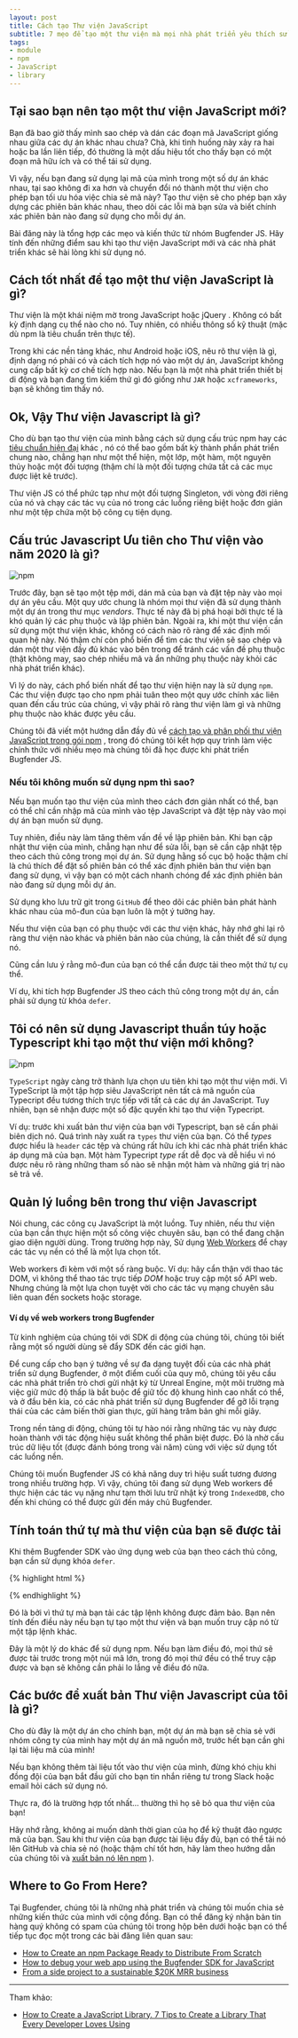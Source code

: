 ```yaml
---
layout: post
title: Cách tạo Thư viện JavaScript
subtitle: 7 mẹo để tạo một thư viện mà mọi nhà phát triển yêu thích sử dụng
tags:
- module
- npm
- JavaScript
- library
---
```


## Tại sao bạn nên tạo một thư viện JavaScript mới?

Bạn đã bao giờ thấy mình sao chép và dán các đoạn mã JavaScript giống nhau giữa các dự án khác nhau chưa? Chà, khi tình huống này xảy ra hai hoặc ba lần liên tiếp, đó thường là một dấu hiệu tốt cho thấy bạn có một đoạn mã hữu ích và có thể tái sử dụng.

Vì vậy, nếu bạn đang sử dụng lại mã của mình trong một số dự án khác nhau, tại sao không đi xa hơn và chuyển đổi nó thành một thư viện cho phép bạn tối ưu hóa việc chia sẻ mã này? Tạo thư viện sẽ cho phép bạn xây dựng các phiên bản khác nhau, theo dõi các lỗi mà bạn sửa và biết chính xác phiên bản nào đang sử dụng cho mỗi dự án.

Bài đăng này là tổng hợp các mẹo và kiến ​​thức từ nhóm Bugfender JS. Hãy tính đến những điểm sau khi tạo thư viện JavaScript mới và các nhà phát triển khác sẽ hài lòng khi sử dụng nó.


## Cách tốt nhất để tạo một thư viện JavaScript là gì?

Thư viện là một khái niệm mờ trong JavaScript hoặc jQuery . Không có bất kỳ định dạng cụ thể nào cho nó. Tuy nhiên, có nhiều thông số kỹ thuật (mặc dù npm là tiêu chuẩn trên thực tế).

Trong khi các nền tảng khác, như Android hoặc iOS, nêu rõ thư viện là gì, định dạng nó phải có và cách tích hợp nó vào một dự án, JavaScript không cung cấp bất kỳ cơ chế tích hợp nào. Nếu bạn là một nhà phát triển thiết bị di động và bạn đang tìm kiếm thứ gì đó giống như `JAR` hoặc `xcframeworks`, bạn sẽ không tìm thấy nó.


## Ok, Vậy Thư viện Javascript là gì?

Cho dù bạn tạo thư viện của mình bằng cách sử dụng cấu trúc npm hay các [tiêu chuẩn hiện đại](https://developer.mozilla.org/en-US/docs/Web/JavaScript/Guide/Modules) khác , nó có thể bao gồm bất kỳ thành phần phát triển chung nào, chẳng hạn như một thể hiện, một lớp, một hàm, một nguyên thủy hoặc một đối tượng (thậm chí là một đối tượng chứa tất cả các mục được liệt kê trước).

Thư viện JS có thể phức tạp như một đối tượng Singleton, với vòng đời riêng của nó và chạy các tác vụ của nó trong các luồng riêng biệt hoặc đơn giản như một tệp chứa một bộ công cụ tiện dụng.


## Cấu trúc Javascript Ưu tiên cho Thư viện vào năm 2020 là gì?

![npm](https://boxxv.github.io/img/posts/javascript-library.png "Node Package Manager")

Trước đây, bạn sẽ tạo một tệp mới, dán mã của bạn và đặt tệp này vào mọi dự án yêu cầu. Một quy ước chung là nhóm mọi thư viện đã sử dụng thành một dự án trong thư mục _vendors_. Thực tế này đã bị phá hoại bởi thực tế là khó quản lý các phụ thuộc và lập phiên bản. Ngoài ra, khi một thư viện cần sử dụng một thư viện khác, không có cách nào rõ ràng để xác định mối quan hệ này. Nó thậm chí còn phổ biến để tìm các thư viện sẽ sao chép và dán một thư viện đầy đủ khác vào bên trong để tránh các vấn đề phụ thuộc (thật không may, sao chép nhiều mã và ẩn những phụ thuộc này khỏi các nhà phát triển khác).

Vì lý do này, cách phổ biến nhất để tạo thư viện hiện nay là sử dụng `npm`. Các thư viện được tạo cho npm phải tuân theo một quy ước chính xác liên quan đến cấu trúc của chúng, vì vậy phải rõ ràng thư viện làm gì và những phụ thuộc nào khác được yêu cầu.

Chúng tôi đã viết một hướng dẫn đầy đủ về [cách tạo và phân phối thư viện JavaScript trong gói npm](https://boxxv.github.io/2022/01/01/how-to-create-an-npm-package/) , trong đó chúng tôi kết hợp quy trình làm việc chính thức với nhiều mẹo mà chúng tôi đã học được khi phát triển Bugfender JS.


### Nếu tôi không muốn sử dụng npm thì sao?

Nếu bạn muốn tạo thư viện của mình theo cách đơn giản nhất có thể, bạn có thể chỉ cần nhập mã của mình vào tệp JavaScript và đặt tệp này vào mọi dự án bạn muốn sử dụng.

Tuy nhiên, điều này làm tăng thêm vấn đề về lập phiên bản. Khi bạn cập nhật thư viện của mình, chẳng hạn như để sửa lỗi, bạn sẽ cần cập nhật tệp theo cách thủ công trong mọi dự án. Sử dụng hằng số cục bộ hoặc thậm chí là chú thích để đặt số phiên bản có thể xác định phiên bản thư viện bạn đang sử dụng, vì vậy bạn có một cách nhanh chóng để xác định phiên bản nào đang sử dụng mỗi dự án.

Sử dụng kho lưu trữ git trong `GitHub` để theo dõi các phiên bản phát hành khác nhau của mô-đun của bạn luôn là một ý tưởng hay.

Nếu thư viện của bạn có phụ thuộc với các thư viện khác, hãy nhớ ghi lại rõ ràng thư viện nào khác và phiên bản nào của chúng, là cần thiết để sử dụng nó.

Cũng cần lưu ý rằng mô-đun của bạn có thể cần được tải theo một thứ tự cụ thể.

Ví dụ, khi tích hợp Bugfender JS theo cách thủ công trong một dự án, cần phải sử dụng từ khóa `defer`.


## Tôi có nên sử dụng Javascript thuần túy hoặc Typescript khi tạo một thư viện mới không?

![npm](https://boxxv.github.io/img/posts/javascript-vs-typescript.png "Javascript vs Typescript")

`TypeScript` ngày càng trở thành lựa chọn ưu tiên khi tạo một thư viện mới. Vì TypeScript là một tập hợp siêu JavaScript nên tất cả mã nguồn của Typecript đều tương thích trực tiếp với tất cả các dự án JavaScript. Tuy nhiên, bạn sẽ nhận được một số đặc quyền khi tạo thư viện Typecript.

Ví dụ: trước khi xuất bản thư viện của bạn với Typescript, bạn sẽ cần phải biên dịch nó. Quá trình này xuất ra `types` thư viện của bạn. Có thể _types_ được hiểu là `header` các tệp và chúng rất hữu ích khi các nhà phát triển khác áp dụng mã của bạn. Một hàm Typecript _type_ rất dễ đọc và dễ hiểu vì nó được nêu rõ ràng những tham số nào sẽ nhận một hàm và những giá trị nào sẽ trả về.


## Quản lý luồng bên trong thư viện Javascript

Nói chung, các công cụ JavaScript là một luồng. Tuy nhiên, nếu thư viện của bạn cần thực hiện một số công việc chuyên sâu, bạn có thể đang chặn giao diện người dùng. Trong trường hợp này, Sử dụng [Web Workers](https://developer.mozilla.org/en-US/docs/Web/API/Web_Workers_API/Using_web_workers) để chạy các tác vụ nền có thể là một lựa chọn tốt.

Web workers đi kèm với một số ràng buộc. Ví dụ: hãy cẩn thận với thao tác DOM, vì không thể thao tác trực tiếp _DOM_ hoặc truy cập một số API web. Nhưng chúng là một lựa chọn tuyệt vời cho các tác vụ mạng chuyên sâu liên quan đến sockets hoặc storage.


#### Ví dụ về web workers trong Bugfender

Từ kinh nghiệm của chúng tôi với SDK di động của chúng tôi, chúng tôi biết rằng một số người dùng sẽ đẩy SDK đến các giới hạn.

Để cung cấp cho bạn ý tưởng về sự đa dạng tuyệt đối của các nhà phát triển sử dụng Bugfender, ở một điểm cuối của quy mô, chúng tôi yêu cầu các nhà phát triển trò chơi gửi nhật ký từ Unreal Engine, một môi trường mà việc giữ mức độ thấp là bắt buộc để giữ tốc độ khung hình cao nhất có thể, và ở đầu bên kia, có các nhà phát triển sử dụng Bugfender để gỡ lỗi trạng thái của các cảm biến thời gian thực, gửi hàng trăm bản ghi mỗi giây.

Trong nền tảng di động, chúng tôi tự hào nói rằng những tác vụ này được hoàn thành với tác động hiệu suất không thể phân biệt được. Đó là nhờ cấu trúc dữ liệu tốt (được đánh bóng trong vài năm) cùng với việc sử dụng tốt các luồng nền.

Chúng tôi muốn Bugfender JS có khả năng duy trì hiệu suất tương đương trong nhiều trường hợp. Vì vậy, chúng tôi đang sử dụng Web workers để thực hiện các tác vụ nặng như tạm thời lưu trữ nhật ký trong `IndexedDB`, cho đến khi chúng có thể được gửi đến máy chủ Bugfender.


## Tính toán thứ tự mà thư viện của bạn sẽ được tải

Khi thêm Bugfender SDK vào ứng dụng web của bạn theo cách thủ công, bạn cần sử dụng khóa `defer`.

{% highlight html %}
<script defer src="https://js.bugfender.com/bugfender.js"></script>
{% endhighlight %}

Đó là bởi vì thứ tự mà bạn tải các tập lệnh không được đảm bảo. Bạn nên tính đến điều này nếu bạn tự tạo một thư viện và bạn muốn truy cập nó từ một tập lệnh khác.

Đây là một lý do khác để sử dụng npm. Nếu bạn làm điều đó, mọi thứ sẽ được tải trước trong một núi mã lớn, trong đó mọi thứ đều có thể truy cập được và bạn sẽ không cần phải lo lắng về điều đó nữa.


## Các bước để xuất bản Thư viện Javascript của tôi là gì?

Cho dù đây là một dự án cho chính bạn, một dự án mà bạn sẽ chia sẻ với nhóm công ty của mình hay một dự án mã nguồn mở, trước hết bạn cần ghi lại tài liệu mã của mình!

Nếu bạn không thêm tài liệu tốt vào thư viện của mình, đừng khó chịu khi đồng đội của bạn bắt đầu gửi cho bạn tin nhắn riêng tư trong Slack hoặc email hỏi cách sử dụng nó.

Thực ra, đó là trường hợp tốt nhất… thường thì họ sẽ bỏ qua thư viện của bạn!

Hãy nhớ rằng, không ai muốn dành thời gian của họ để kỹ thuật đảo ngược mã của bạn. Sau khi thư viện của bạn được tài liệu đầy đủ, bạn có thể tải nó lên GitHub và chia sẻ nó (hoặc thậm chí tốt hơn, hãy làm theo hướng dẫn của chúng tôi và [xuất bản nó lên npm](https://bugfender.com/blog/how-to-create-an-npm-package/) ).


## Where to Go From Here?

Tại Bugfender, chúng tôi là những nhà phát triển và chúng tôi muốn chia sẻ những kiến ​​thức của mình với cộng đồng. Bạn có thể đăng ký nhận bản tin hàng quý không có spam của chúng tôi trong hộp bên dưới hoặc bạn có thể tiếp tục đọc một trong các bài đăng liên quan sau:

- [How to Create an npm Package Ready to Distribute From Scratch](https://bugfender.com/blog/how-to-create-an-npm-package/)
- [How to debug your web app using the Bugfender SDK for JavaScript](https://bugfender.com/blog/introducing-the-bugfender-web-sdk/)
- [From a side project to a sustainable $20K MRR business](https://bugfender.com/blog/bugfender-growth-from-side-project-to-a-sustainable-20k-mrr-business/)


-----
Tham khảo:
- [How to Create a JavaScript Library. 7 Tips to Create a Library That Every Developer Loves Using](https://bugfender.com/blog/how-to-create-a-javascript-library/)